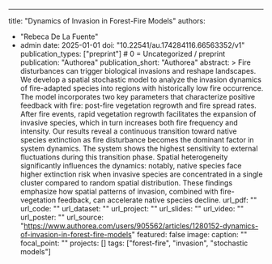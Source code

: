 ---
title: "Dynamics of Invasion in Forest-Fire Models"
authors:
  - "Rebeca De La Fuente"
  - admin
date: 2025-01-01
doi: "10.22541/au.174284116.66563352/v1"
publication_types: ["preprint"]  # 0 = Uncategorized / preprint
publication: "Authorea"
publication_short: "Authorea"
abstract: >
  Fire disturbances can trigger biological invasions and reshape landscapes. We develop a spatial stochastic model to analyze the invasion dynamics of fire-adapted species into regions with historically low fire occurrence. The model incorporates two key parameters that characterize positive feedback with fire: post-fire vegetation regrowth and fire spread rates. After fire events, rapid vegetation regrowth facilitates the expansion of invasive species, which in turn increases both fire frequency and intensity. Our results reveal a continuous transition toward native species extinction as fire disturbance becomes the dominant factor in system dynamics. The system shows the highest sensitivity to external fluctuations during this transition phase. Spatial heterogeneity significantly influences the dynamics: notably, native species face higher extinction risk when invasive species are concentrated in a single cluster compared to random spatial distribution. These findings emphasize how spatial patterns of invasion, combined with fire-vegetation feedback, can accelerate native species decline.
url_pdf: ""
url_code: ""
url_dataset: ""
url_project: ""
url_slides: ""
url_video: ""
url_poster: ""
url_source: "https://www.authorea.com/users/905562/articles/1280152-dynamics-of-invasion-in-forest-fire-models"
featured: false
image:
  caption: ""
  focal_point: ""
projects: []
tags: ["forest-fire", "invasion", "stochastic models"]
